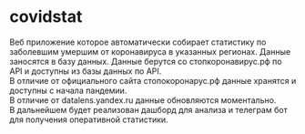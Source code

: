 # covidstat
Веб приложение которое автоматически собирает статистику по заболевшим умершим от коронавируса в указанных регионах. Данные заносятся в базу данных. 
Данные берутся со стопкоронавирус.рф по API и доступны из базы данных по API.  
В отличие от официального сайта стопокоронарус.рф данные хранятся и доступны с начала пандемии.  
В отличие от datalens.yandex.ru данные обновляются моментально.  
В дальнейшем будет реализован дашборд для анализа и телеграм бот для получения оперативной статистики.  
